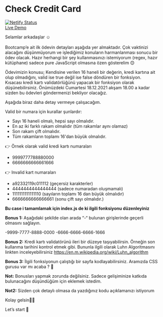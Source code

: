 ﻿# Check Credit Card
[![Netlify Status](https://api.netlify.com/api/v1/badges/ca9aa699-276e-4ec0-b2e9-0b1fb913a38a/deploy-status)](https://app.netlify.com/sites/flamboyant-davinci-446fbe/deploys)
<br>
[Live Demo](https://flamboyant-davinci-446fbe.netlify.app/)


Selamlar arkadaşlar ☺️ <br/><br/> 
Bootcamp’e ait ilk ödevin detayları aşağıda yer almaktadır. Çok vaktinizi alacağını düşünmüyorum ve işlediğimiz konuların harmanlanması sonucu bir ödev olacak. Hazır herhangi bir şey kullanmasınızı istemiyorum (regex, hazır kütüphane) sadece pure JavaScript olmasına özen gösterelim 😊

Ödevimizin konusu; Kendisine verilen 16 haneli bir değerin, kredi kartına ait olup olmadığını, valid ise true değil ise false döndüren bir fonksiyon.  Kısacası kredi kartı validatörlüğünü yapacak bir fonksiyon olarak düşünebilirsiniz. Önümüzdeki Cumartesi 18.12.2021 akşam 18.00 a kadar sizden bu ödevleri göndermenizi bekliyor olacağız.

Aşağıda biraz daha detay vermeye çalışacağım.

Valid bir numara için kurallar şunlardır:

- Sayı 16 haneli olmalı, hepsi sayı olmalıdır.
- En az iki farklı rakam olmalıdır (tüm rakamlar aynı olamaz)
- Son rakam çift olmalıdır.
- Tüm rakamların toplamı 16'dan büyük olmalıdır.

👉  Örnek olarak valid kredi kartı numaraları

- 9999777788880000
- 6666666666661666

👉  Invalid kart numaraları

- a92332119c011112 (geçersiz karakterler)
- 4444444444444444 (sadece numaradan oluşmamalı)
- 1111111111111110 (sayıların toplamı 16 dan büyük olmalıdır)
- 6666666666666661 (sonu çift sayı olmalıdır.)

**Bu case i tamamlamak için index.js de ki ilgili fonksiyonu düzenleyiniz**

**Bonus 1:** Aşağıdaki şekilde olan arada “-“ bulunan girişlerinde geçerli olmasını sağlayın.

-9999-7777-8888-0000
-6666-6666-6666-1666

**Bonus 2:** Kredi kartı validatörünü ileri bir düzeye taşıyabilirsin. Örneğin son kullanma tarihini kontrol etmek gibi.  Bununla ilgili olarak Luhn Algoritmasını linkten inceleyebilirsiniz https://en.m.wikipedia.org/wiki/Luhn_algorithm

**Bonus 3:** İlgili fonksiyonun çalıştığı bir sayfa kodlayabilirsiniz. Aramızda CSS gurusu var mı acaba ? 👀

**Not:** Bonusları yapmak zorunda değilsiniz. Sadece gelişiminize katkıda bulunacağını düşündüğüm için eklemek istedim.

**Not2:** Sizden çok detaylı olmasa da yazdığınız kodu açıklamanızı istiyorum

Kolay gelsin🤟🏻

Let’s start 🚀
